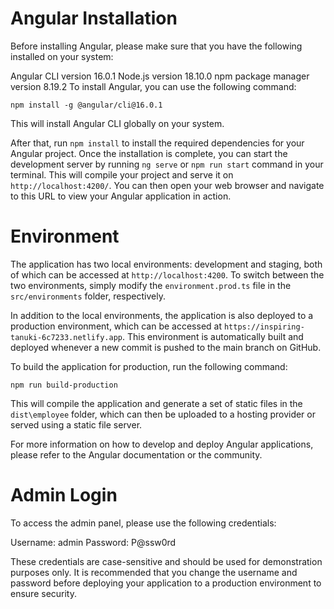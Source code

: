 # Angular Installation
Before installing Angular, please make sure that you have the following installed on your system:

Angular CLI version 16.0.1
Node.js version 18.10.0
npm package manager version 8.19.2
To install Angular, you can use the following command:

`npm install -g @angular/cli@16.0.1`

This will install Angular CLI globally on your system.

After that, run `npm install` to install the required dependencies for your Angular project. Once the installation is complete, you can start the development server by running `ng serve` or `npm run start` command in your terminal. This will compile your project and serve it on `http://localhost:4200/`. You can then open your web browser and navigate to this URL to view your Angular application in action.

# Environment

The application has two local environments: development and staging, both of which can be accessed at `http://localhost:4200`. To switch between the two environments, simply modify the `environment.prod.ts` file in the `src/environments` folder, respectively.

In addition to the local environments, the application is also deployed to a production environment, which can be accessed at `https://inspiring-tanuki-6c7233.netlify.app`. This environment is automatically built and deployed whenever a new commit is pushed to the main branch on GitHub.

To build the application for production, run the following command:

`npm run build-production`

This will compile the application and generate a set of static files in the `dist\employee` folder, which can then be uploaded to a hosting provider or served using a static file server.

For more information on how to develop and deploy Angular applications, please refer to the Angular documentation or the community.

# Admin Login

To access the admin panel, please use the following credentials:

Username: admin
Password: P@ssw0rd

These credentials are case-sensitive and should be used for demonstration purposes only. It is recommended that you change the username and password before deploying your application to a production environment to ensure security.

